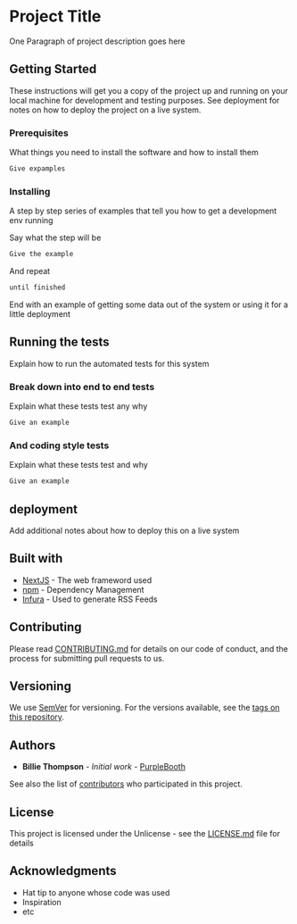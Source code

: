 # Project Title

One Paragraph of project description goes here

## Getting Started

These instructions will get you a copy of the project up and running on your local machine for development and testing purposes. See deployment for notes on how to deploy the project on a live system.

### Prerequisites

What things you need to install the software and how to install them

```txt
Give expamples
```

### Installing

A step by step series of examples that tell you how to get a development env running

Say what the step will be

```txt
Give the example
```

And repeat

```txt
until finished
```

End with an example of getting some data out of the system or using it for a little deployment

## Running the tests

Explain how to run the automated tests for this system

### Break down into end to end tests

Explain what these tests test any why

```txt
Give an example
```

### And coding style tests

Explain what these tests test and why

```txt
Give an example
```

## deployment

Add additional notes about how to deploy this on a live system

## Built with

- [NextJS](https://nextjs.org) - The web frameword used
- [npm](https://www.npmjs.com) - Dependency Management
- [Infura](https://www.infura.io/) - Used to generate RSS Feeds

## Contributing

Please read [CONTRIBUTING.md](https://gist.github.com/) for details on our code of conduct, and the process for submitting pull requests to us.

## Versioning

We use [SemVer](http://semver.org/) for versioning. For the versions available, see the [tags on this repository](https://github.com/your/project/tags).

## Authors

- **Billie Thompson** - _Initial work_ - [PurpleBooth](https://github.com/PurpleBooth)

See also the list of [contributors](https://github.com/your/project/contributors) who participated in this project.

## License

This project is licensed under the Unlicense - see the [LICENSE.md](LICENSE.md) file for details

## Acknowledgments

- Hat tip to anyone whose code was used
- Inspiration
- etc
